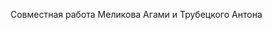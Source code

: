 Совместная работа Меликова Агами и Трубецкого Антона

[travis-image]: https://travis-ci.com/htmlacademy-adaptive/832259-cat-energy-17.svg?branch=master
[travis-url]: https://travis-ci.com/htmlacademy-adaptive/832259-cat-energy-17
[dependency-image]: https://david-dm.org/htmlacademy-adaptive/832259-cat-energy-17/dev-status.svg?style=flat-square
[dependency-url]: https://david-dm.org/htmlacademy-adaptive/832259-cat-energy-17?type=dev

